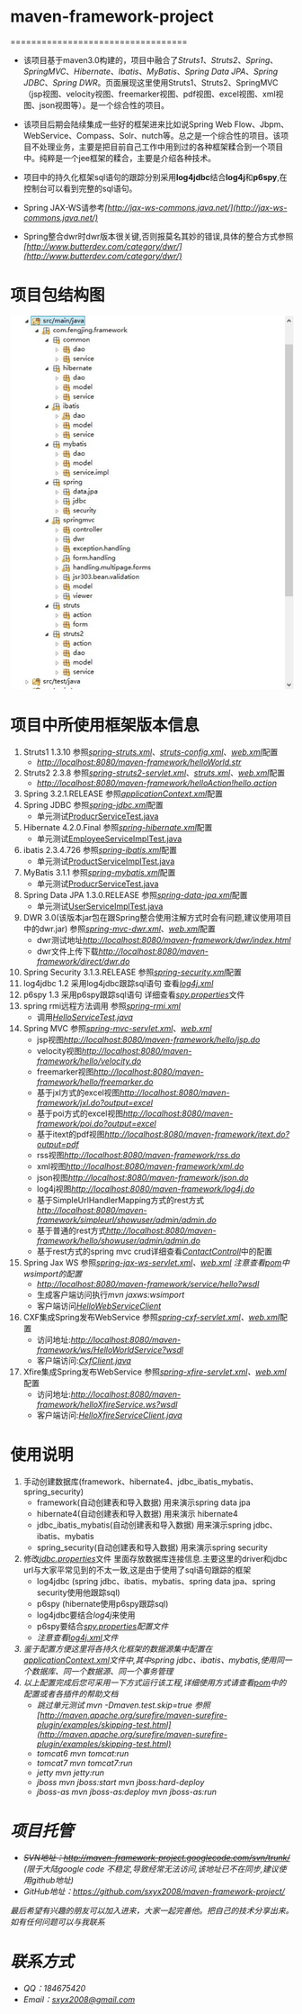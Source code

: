 # maven-framework-project
==================================
* 该项目基于maven3.0构建的，项目中融合了<em>Struts1</em>、<em>Struts2</em>、<em>Spring</em>、<em>SpringMVC</em>、<em>Hibernate</em>、<em>Ibatis</em>、<em>MyBatis</em>、<em>Spring Data JPA</em>、<em>Spring JDBC</em>、<em>Spring DWR</em>。页面展现这里使用Struts1、Struts2、SpringMVC（jsp视图、velocity视图、freemarker视图、pdf视图、excel视图、xml视图、json视图等）。是一个综合性的项目。

* 该项目后期会陆续集成一些好的框架进来比如说Spring Web Flow、Jbpm、WebService、Compass、Solr、nutch等。总之是一个综合性的项目。该项目不处理业务，主要是把目前自己工作中用到过的各种框架糅合到一个项目中。纯粹是一个jee框架的糅合，主要是介绍各种技术。

* 项目中的持久化框架sql语句的跟踪分别采用<strong>log4jdbc</strong>结合<strong>log4j</strong>和<strong>p6spy</strong>,在控制台可以看到完整的sql语句。

* Spring  JAX-WS请参考<em>[http://jax-ws-commons.java.net/](http://jax-ws-commons.java.net/)</em>

* Spring整合dwr时dwr版本很关键,否则报莫名其妙的错误,具体的整合方式参照<em>[http://www.butterdev.com/category/dwr/](http://www.butterdev.com/category/dwr/)</em>

# 项目包结构图
![src/main/resources/package.jpg](src/main/resources/package.jpg)

# 项目中所使用框架版本信息
1. Struts1 1.3.10 参照<em>[spring-struts.xml](src/main/resources/spring-struts.xml)</em>、<em>[struts-config.xml](src/main/webapp/WEB-INF/struts-config.xml)</em>、<em>[web.xml](src/main/webapp/WEB-INF/web.xml)</em>配置
   * <em>[http://localhost:8080/maven-framework/helloWorld.str](http://localhost:8080/maven-framework/helloWorld.str)</em>
2. Struts2 2.3.8  参照<em>[spring-struts2-servlet.xml](src/main/resources/spring-struts2-servlet.xml)</em>、<em>[struts.xml](src/main/resources/struts.xml)</em>、<em>[web.xml](src/main/webapp/WEB-INF/web.xml)</em>配置
   * <em>[http://localhost:8080/maven-framework/helloAction!hello.action](http://localhost:8080/maven-framework/helloAction!hello.action)</em>
3. Spring 3.2.1.RELEASE 参照<em>[applicationContext.xml](src/main/resources/applicationContext.xml)</em>配置
4. Spring JDBC 参照<em>[spring-jdbc.xml](src/main/resources/spring-jdbc.xml)</em>配置
   * 单元测试[ProducrServiceTest.java](src/test/java/com/fengjing/framework/spring/jdbc/service/impl/ProducrServiceTest.java)
5. Hibernate 4.2.0.Final 参照<em>[spring-hibernate.xml](src/main/resources/spring-hibernate.xml)</em>配置
   * 单元测试[EmployeeServiceImplTest.java](src/test/java/com/fengjing/framework/hibernate/service/impl/EmployeeServiceImplTest.java)
6. ibatis 2.3.4.726  参照<em>[spring-ibatis.xml](src/main/resources/spring-ibatis.xml)</em>配置
   * 单元测试[ProductServiceImplTest.java](src/test/java/com/fengjing/framework/ibatis/service/impl/ProductServiceImplTest.java)
7. MyBatis 3.1.1   参照<em>[spring-mybatis.xml](src/main/resources/spring-mybatis.xml)</em>配置
   * 单元测试[ProducrServiceTest.java](src/test/java/com/fengjing/framework/mybatis/service/impl/ProducrServiceTest.java)
8. Spring Data JPA 1.3.0.RELEASE  参照<em>[spring-data-jpa.xml](src/main/resources/spring-data-jpa.xml)</em>配置
   * 单元测试[UserServiceImplTest.java](src/test/java/com/fengjing/framework/spring/data/jpa/service/impl/UserServiceImplTest.java)
9. DWR 3.0(该版本jar包在跟Spring整合使用注解方式时会有问题,建议使用项目中的dwr.jar)  参照<em>[spring-mvc-dwr.xml](src/main/resources/spring-mvc-dwr.xml)</em>、<em>[web.xml](src/main/webapp/WEB-INF/web.xml)</em>配置
   * dwr测试地址<em>[http://localhost:8080/maven-framework/dwr/index.html](http://localhost:8080/maven-framework/dwr/index.html)</em>
   * dwr文件上传下载<em>[http://localhost:8080/maven-framework/direct/dwr.do](http://localhost:8080/maven-framework/direct/dwr.do)</em>
10. Spring Security 3.1.3.RELEASE 参照<em>[spring-security.xml](src/main/resources/spring-security.xml)</em>配置
11. log4jdbc 1.2 采用log4jdbc跟踪sql语句 查看<em>[log4j.xml](src/main/resources/log4j.xml)</em>
12. p6spy 1.3 采用p6spy跟踪sql语句 详细查看<em>[spy.properties](src/main/resources/spy.properties)</em>文件
13. spring rmi远程方法调用 参照<em>[spring-rmi.xml](src/main/resources/spring-rmi.xml)</em>
	* 调用<em>[HelloServiceTest.java](src/test/java/com/fengjing/framework/spring/rmi/HelloServiceTest.java)</em>
14. Spring MVC 参照<em>[spring-mvc-servlet.xml](src/main/resources/spring-mvc-servlet.xml)</em>、<em>[web.xml](src/main/webapp/WEB-INF/web.xml)</em>
	* jsp视图<em>[http://localhost:8080/maven-framework/hello/jsp.do](http://localhost:8080/maven-framework/hello/jsp.do)</em>
	* velocity视图<em>[http://localhost:8080/maven-framework/hello/velocity.do](http://localhost:8080/maven-framework/hello/velocity.do)</em>
	* freemarker视图<em>[http://localhost:8080/maven-framework/hello/freemarker.do](http://localhost:8080/maven-framework/hello/freemarker.do)</em>
	* 基于jxl方式的excel视图<em>[http://localhost:8080/maven-framework/jxl.do?output=excel](http://localhost:8080/maven-framework/jxl.do?output=excel)</em>
	* 基于poi方式的excel视图<em>[http://localhost:8080/maven-framework/poi.do?output=excel](http://localhost:8080/maven-framework/poi.do?output=excel)</em>
	* 基于itext的pdf视图<em>[http://localhost:8080/maven-framework/itext.do?output=pdf](http://localhost:8080/maven-framework/itext.do?output=pdf)</em>
	* rss视图<em>[http://localhost:8080/maven-framework/rss.do](http://localhost:8080/maven-framework/rss.do)</em>
	* xml视图<em>[http://localhost:8080/maven-framework/xml.do](http://localhost:8080/maven-framework/xml.do)</em>
	* json视图<em>[http://localhost:8080/maven-framework/json.do](http://localhost:8080/maven-framework/json.do)</em>
	* log4j视图<em>[http://localhost:8080/maven-framework/log4j.do](http://localhost:8080/maven-framework/log4j.do)</em>
	* 基于SimpleUrlHandlerMapping方式的rest方式<em>[http://localhost:8080/maven-framework/simpleurl/showuser/admin/admin.do](http://localhost:8080/maven-framework/simpleurl/showuser/admin/admin.do)</em>
	* 基于普通的rest方式<em>[http://localhost:8080/maven-framework/hello/showuser/admin/admin.do](http://localhost:8080/maven-framework/hello/showuser/admin/admin.do)</em>
	* 基于rest方式的spring mvc crud详细查看<em>[ContactControll](src/main/java/com/fengjing/framework/springmvc/controller/ContactControll.java)</em>中的配置
15. Spring Jax WS 参照<em>[spring-jax-ws-servlet.xml](src/main/resources/spring-jax-ws-servlet.xml)、<em>[web.xml](src/main/webapp/WEB-INF/web.xml)</em> 注意查看[pom](pom.xml)中wsimport的配置</em>
	* <em>[http://localhost:8080/maven-framework/service/hello?wsdl](http://localhost:8080/maven-framework/service/hello?wsdl)</em>
    * 生成客户端访问执行<em>mvn jaxws:wsimport</em>
    * 客户端访问<em>[HelloWebServiceClient](src/main/java/com/fengjing/framework/spring/jax/ws/client/HelloWebServiceClient.java)</em>
16. CXF集成Spring发布WebService 参照<em>[spring-cxf-servlet.xml](src/main/resources/spring-cxf-servlet.xml)、[web.xml](src/main/webapp/WEB-INF/web.xml)</em>配置
	* 访问地址:<em>[http://localhost:8080/maven-framework/ws/HelloWorldService?wsdl](http://localhost:8080/maven-framework/ws/HelloWorldService?wsdl)</em>
    * 客户端访问:<em>[CxfClient.java](src/main/java/com/fengjing/framework/webservice/cxf/CxfClient.java)</em>
17. Xfire集成Spring发布WebService 参照<em>[spring-xfire-servlet.xml](src/main/resources/spring-xfire-servlet.xml)、[web.xml](src/main/webapp/WEB-INF/web.xml)</em>配置
	* 访问地址:<em>[http://localhost:8080/maven-framework/helloXfireService.ws?wsdl](http://localhost:8080/maven-framework/helloXfireService.ws?wsdl)</em>
	* 客户端访问:<em>[HelloXfireServiceClient.java](src/main/java/com/fengjing/framework/webservice/xfire/client/HelloXfireServiceClient.java)</em>




# 使用说明
1. 手动创建数据库(framework、hibernate4、jdbc_ibatis_mybatis、spring_security)
   * framework(自动创建表和导入数据) 用来演示spring data jpa 
   * hibernate4(自动创建表和导入数据) 用来演示 hibernate4
   * jdbc_ibatis_mybatis(自动创建表和导入数据) 用来演示spring jdbc、ibatis、mybatis
   * spring_security(自动创建表和导入数据) 用来演示spring security
2. 修改<em>[jdbc.properties](src/main/resources/jdbc.properties)</em>文件 里面存放数据库连接信息.主要这里的driver和jdbc url与大家平常见到的不太一致,这是由于使用了sql语句跟踪的框架
	* log4jdbc (spring jdbc、ibatis、mybatis、spring data jpa、spring security使用他跟踪sql)
	* p6spy (hibernate使用p6spy跟踪sql)
	* log4jdbc要结合<em>log4j</em>来使用
	* p6spy要结合<em>[spy.properties](src/main/resources/spy.properties)配置文件
	* 注意查看<em>[log4j.xml](src/main/resources/log4j.xml)文件
3. 鉴于配置方便这里将各持久化框架的数据源集中配置在[applicationContext.xml](src/main/resources/applicationContext.xml)文件中,其中spring jdbc、ibatis、mybatis,使用同一个数据库、同一个数据源、同一个事务管理
4. 以上配置完成后您可采用一下方式运行该工程,详细使用方式请查看[pom](pom.xml)中的配置或者各插件的帮助文档
   * 跳过单元测试 <em>mvn -Dmaven.test.skip=true</em> 参照[http://maven.apache.org/surefire/maven-surefire-plugin/examples/skipping-test.html](http://maven.apache.org/surefire/maven-surefire-plugin/examples/skipping-test.html)
   * tomcat6 <em>mvn tomcat:run</em>
   * tomcat7 <em>mvn tomcat7:run</em>
   * jetty <em>mvn jetty:run</em>
   * jboss <em>mvn jboss:start</em> <em>mvn jboss:hard-deploy</em>
   * jboss-as <em>mvn jboss-as:deploy</em> <em>mvn jboss-as:run</em>
	
# 项目托管
* <del>SVN地址：<em>http://maven-framework-project.googlecode.com/svn/trunk/</em></del> (限于大陆google code 不稳定,导致经常无法访问,该地址已不在同步,建议使用github地址)
* GitHub地址：<em>https://github.com/sxyx2008/maven-framework-project/</em>

最后希望有兴趣的朋友可以加入进来，大家一起完善他。把自己的技术分享出来。如有任何问题可以与我联系

# 联系方式
* QQ：<em>184675420</em>
* Email：<em>sxyx2008@gmail.com</em>
